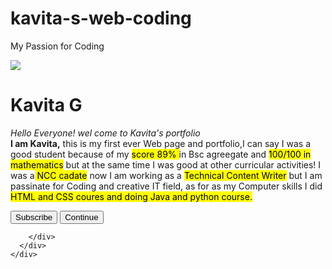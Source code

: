 # kavita-s-web-coding
My Passion for Coding 
<!DOCTYPE html>
<link rel="styleshehref= "https://imgur.com/R4j1RQo/css/all.min.css"/>  
  <div class="wrapper">
        <div class="container">
        <div class="image">
        <img src= "https://imgur.com/R4j1RQo alt="">
        </div>
        <strong><h1> Kavita G </h1></strong>
        <div class="rating">
          <i class="fas fa-star"></i>                 
          <i class="fas fa-star"></i>
          <i class="fas fa-star"></i>                     
          <i class="fas fa-star"></i>             
          <i class="far fa-star"></i>
        </div>
        <p> <em>Hello Everyone! wel come to Kavita's portfolio</em> 
        <br> <strong>I am Kavita,</strong> this is my first ever Web page and portfolio,I can say I was a good student because of my <mark>score 89% </mark> in Bsc agreegate and <mark>100/100 in mathematics</mark> but at the same time I was good at other curricular activities! I was a<mark> NCC cadate</mark> now I am working as a <mark>Technical Content Writer</mark> but I am passinate for Coding and creative IT field, as for as my Computer skills I did <mark>HTML and CSS coures and doing Java and python course.</mark> </p>
        <div class="btns">
          <button>Subscribe</button>
          <button>Continue </button>

        </div>
      </div>
    </div>
